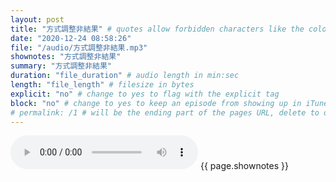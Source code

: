 ```yaml
---
layout: post
title: "方式調整非結果" # quotes allow forbidden characters like the colon
date: "2020-12-24 08:58:26"
file: "/audio/方式調整非結果.mp3"
shownotes: "方式調整非結果"
summary: "方式調整非結果"
duration: "file_duration" # audio length in min:sec
length: "file_length" # filesize in bytes
explicit: "no" # change to yes to flag with the explicit tag
block: "no" # change to yes to keep an episode from showing up in iTunes
# permalink: /1 # will be the ending part of the pages URL, delete to default to the title
---
```


<audio controls>
<source src="{{site.url}}{{site.baseurl}}{{ page.file }}" type="audio/x-mp3">
Your browser does not support the audio element.
</audio>
{{ page.shownotes }}

